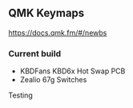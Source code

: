 ## QMK Keymaps

https://docs.qmk.fm/#/newbs

### Current build
- KBDFans KBD6x Hot Swap PCB
- Zealio 67g Switches

Testing

